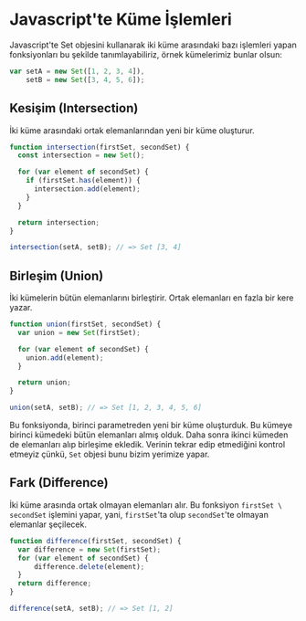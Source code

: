 # Javascript'te Küme İşlemleri
Javascript'te Set objesini kullanarak iki küme arasındaki bazı işlemleri yapan fonksiyonları bu şekilde tanımlayabiliriz, örnek kümelerimiz bunlar olsun:

```js
var setA = new Set([1, 2, 3, 4]),
    setB = new Set([3, 4, 5, 6]);
```

## Kesişim (Intersection)
İki küme arasındaki ortak elemanlarından yeni bir küme oluşturur.

```js
function intersection(firstSet, secondSet) {
  const intersection = new Set();

  for (var element of secondSet) {
    if (firstSet.has(element)) {
      intersection.add(element);
    }
  }

  return intersection;
}

intersection(setA, setB); // => Set [3, 4]
```

## Birleşim (Union)
İki kümelerin bütün elemanlarını birleştirir. Ortak elemanları en fazla bir kere yazar.

```js
function union(firstSet, secondSet) {
  var union = new Set(firstSet);

  for (var element of secondSet) {
    union.add(element);
  }

  return union;
}

union(setA, setB); // => Set [1, 2, 3, 4, 5, 6]
```
Bu fonksiyonda, birinci parametreden yeni bir küme oluşturduk. Bu kümeye birinci kümedeki bütün elemanları almış olduk. Daha sonra ikinci kümeden de elemanları alıp birleşime ekledik. Verinin tekrar edip etmediğini kontrol etmeyiz çünkü, `Set` objesi bunu bizim yerimize yapar.

## Fark (Difference)
İki küme arasında ortak olmayan elemanları alır. Bu fonksiyon `firstSet \ secondSet` işlemini yapar, yani, `firstSet`'ta olup `secondSet`'te olmayan elemanlar şeçilecek.

```js
function difference(firstSet, secondSet) {
  var difference = new Set(firstSet);
  for (var element of secondSet) {
      difference.delete(element);
  }
  return difference;
}

difference(setA, setB); // => Set [1, 2]
```